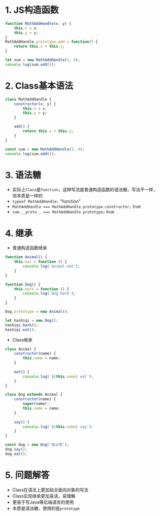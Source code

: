 # 1. JS构造函数
```javascript
function MathAddHandle(x, y) {
	this.x = x;
	this.y = y;
}
MathAddHandle.prototype.add = function() {
	return this.x + this.y;
}

let sum = new MathAddHandle(1, 4);
console.log(sum.add());
```
# 2. Class基本语法
```javascript
class MathAddHandle {
    constructor(x, y) {
        this.x = x;
        this.y = y;
    }

    add() {
        return this.x + this.y;
    }
}

const sum = new MathAddHandle(3, 4);
console.log(sum.add());
```
# 3. 语法糖
+ 实际上`Class`是`function`，这种写法是普通构造函数的语法糖，写法不一样，但本质是一样的
+ `typeof MathAddHandle;` "function"
+ `MathAddHandle === MathAddHandle.prototype.constructor;` true
+ `sum.__proto__ === MathAddHandle.prototype;` true

# 4. 继承
+ 普通构造函数继承
```javascript
function Animal() {
	this.eat = function () {
		console.log('animal eat');
	}
}

function Dog() {
	this.bark = function () {
		console.log('dog bark');
	}
}

Dog.prototype = new Animal();

let hashiqi = new Dog();
hashiqi.bark();
hashiqi.eat();
```
+ Class继承
```javascript
class Animal {
	constructor(name) {
		this.name = name;
	}
	
	eat() {
		console.log(`${this.name} eat`);
	}
}

class Dog extends Animal {
	constructor(name) {
		super(name);
		this.name = name;
	}
	
	say() {
		console.log(`${this.name} say`);
	}
}

const dog = new Dog('哈士奇');
dog.say();
dog.eat();
```
# 5. 问题解答
+ Class在语法上更加贴合面向对象的写法
+ Class实现继承更加易读，易理解
+ 更易于写Java等后端语言的使用
+ 本质是语法糖，使用的是`prototype`
